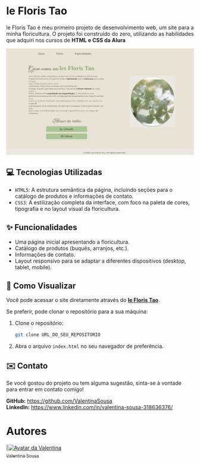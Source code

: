 # le Floris Tao

le Floris Tao é meu primeiro projeto de desenvolvimento web, um site para a minha floricultura. 
O projeto foi construído do zero, utilizando as habilidades que adquiri nos cursos de **HTML e CSS da Alura**

![Capa do projeto le Floris Tao](assets/leFlorisTao_capa.png)

## 💻 Tecnologias Utilizadas

* `HTML5`: A estrutura semântica da página, incluindo seções para o catálogo de produtos e informações de contato.
* `CSS3`: A estilização completa da interface, com foco na paleta de cores, tipografia e no layout visual da floricultura.

## ✨ Funcionalidades

* Uma página inicial apresentando a floricultura.
* Catálogo de produtos (buquês, arranjos, etc.).
* Informações de contato.
* Layout responsivo para se adaptar a diferentes dispositivos (desktop, tablet, mobile).

## 🚀 Como Visualizar

Você pode acessar o site diretamente através do [**le Floris Tao**]((https://github.com/ValentinaSousa/Floricultura-le-Floris-Tao/tree/main)).

Se preferir, pode clonar o repositório para a sua máquina:

1.  Clone o repositório:
    ```bash
    git clone URL_DO_SEU_REPOSITORIO
    ```
2.  Abra o arquivo `index.html` no seu navegador de preferência.

## ✉️ Contato

Se você gostou do projeto ou tem alguma sugestão, sinta-se à vontade para entrar em contato comigo!

**GitHub:** https://github.com/ValentinaSousa \
**LinkedIn:** https://www.linkedin.com/in/valentina-sousa-318636376/

# Autores
|[<img src="https://avatars.githubusercontent.com/u/175462194?v=4" alt="Avatar da Valentina" width="115"><br><sub>Valentina Sousa</sub>](https://github.com/ValentinaSousa)

